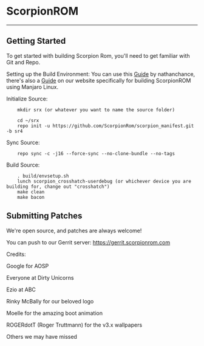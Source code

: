 # ScorpionROM
------------------

Getting Started
------------------

To get started with building Scorpion Rom, you'll need to get familiar with Git and Repo.

Setting up the Build Environment:
You can use this [Guide](https://raw.githubusercontent.com/nathanchance/Android-Tools/master/Guides/Building_AOSP.txt) by nathanchance, there's also a [Guide](https://scorpionrom.com/building-scorpionrom-with-manjaro-linux) on our website specifically for building ScorpionROM using Manjaro Linux.

Initialize Source:

        mkdir srx (or whatever you want to name the source folder)

        cd ~/srx
        repo init -u https://github.com/ScorpionRom/scorpion_manifest.git -b sr4

Sync Source:

        repo sync -c -j16 --force-sync --no-clone-bundle --no-tags

Build Source:

        . build/envsetup.sh
        lunch scorpion_crosshatch-userdebug (or whichever device you are building for, change out "crosshatch")
        make clean
        make bacon

Submitting Patches
------------------
We're open source, and patches are always welcome!

You can push to our Gerrit server: https://gerrit.scorpionrom.com


Credits:

Google for AOSP

Everyone at Dirty Unicorns

Ezio at ABC

Rinky McBally for our beloved logo

Moelle for the amazing boot animation

ROGERdotT (Roger Truttmann) for the v3.x wallpapers

Others we may have missed
